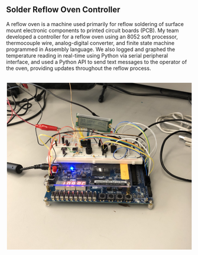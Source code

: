 ## Solder Reflow Oven Controller

A reflow oven is a machine used primarily for reflow soldering of surface mount electronic components to printed circuit boards (PCB). My team developed a controller for a reflow oven using an 8052 soft processor, thermocouple wire, analog-digital converter, and finite state machine programmed in Assembly language. We also logged and graphed the temperature reading in real-time using Python via serial peripheral interface, and used a Python API to send text messages to the operator of the oven, providing updates throughout the reflow process.

<p align="center">
  <br>
  <img src="Reflow_Controller.jpg" width="500">
</p>
